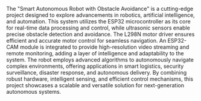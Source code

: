 The "Smart Autonomous Robot with Obstacle Avoidance" is a cutting-edge project designed to explore advancements in robotics, artificial intelligence, and automation. This system utilizes the ESP32 microcontroller as its core for real-time data processing and control, while ultrasonic sensors enable precise obstacle detection and avoidance. The L298N motor driver ensures efficient and accurate motor control for seamless navigation. An ESP32-CAM module is integrated to provide high-resolution video streaming and remote monitoring, adding a layer of intelligence and adaptability to the system. The robot employs advanced algorithms to autonomously navigate complex environments, offering applications in smart logistics, security surveillance, disaster response, and autonomous delivery. By combining robust hardware, intelligent sensing, and efficient control mechanisms, this project showcases a scalable and versatile solution for next-generation autonomous systems.
 
